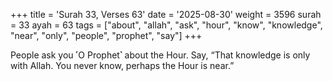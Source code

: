 +++
title = 'Surah 33, Verses 63'
date = '2025-08-30'
weight = 3596
surah = 33
ayah = 63
tags = ["about", "allah", "ask", "hour", "know", "knowledge", "near", "only", "people", "prophet", "say"]
+++

People ask you ˹O Prophet˺ about the Hour. Say, “That knowledge is only with Allah. You never know, perhaps the Hour is near.”